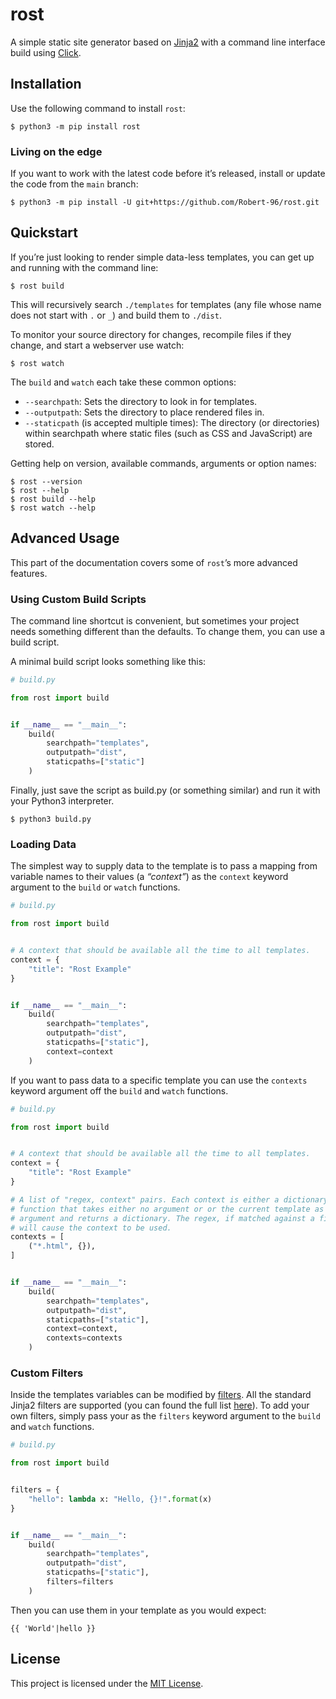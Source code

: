 # rost

A simple static site generator based on [Jinja2](https://jinja.palletsprojects.com/en/2.11.x/) with a command line interface build using [Click](https://click.palletsprojects.com/en/7.x/).

## Installation

Use the following command to install `rost`:

```console
$ python3 -m pip install rost
```

### Living on the edge

If you want to work with the latest code before it’s released, install or update the code from the `main` branch:

```console
$ python3 -m pip install -U git+https://github.com/Robert-96/rost.git
```

## Quickstart

If you’re just looking to render simple data-less templates, you can get up and running with the command line:

```
$ rost build
```

This will recursively search `./templates` for templates (any file whose name does not start with `.` or `_`) and build them to `./dist`.

To monitor your source directory for changes, recompile files if they change, and start a webserver use watch:

```
$ rost watch
```

The `build` and `watch` each take these common options:

* `--searchpath`: Sets the directory to look in for templates.
* `--outputpath`: Sets the directory to place rendered files in.
* `--staticpath` (is accepted multiple times): The directory (or directories) within searchpath where static files (such  as CSS and JavaScript) are stored.

Getting help on version, available commands, arguments or option names:

```
$ rost --version
$ rost --help
$ rost build --help
$ rost watch --help
```

## Advanced Usage

This part of the documentation covers some of `rost`’s more advanced features.

### Using Custom Build Scripts

The command line shortcut is convenient, but sometimes your project needs something different than the defaults. To change them, you can use a build script.

A minimal build script looks something like this:

```py
# build.py

from rost import build


if __name__ == "__main__":
    build(
        searchpath="templates",
        outputpath="dist",
        staticpaths=["static"]
    )

```

Finally, just save the script as build.py (or something similar) and run it with your Python3 interpreter.

```
$ python3 build.py
```

### Loading Data

The simplest way to supply data to the template is to pass a mapping from variable names to their values (a *“context”*) as the `context` keyword argument to the `build` or `watch` functions.

```py
# build.py

from rost import build


# A context that should be available all the time to all templates.
context = {
    "title": "Rost Example"
}


if __name__ == "__main__":
    build(
        searchpath="templates",
        outputpath="dist",
        staticpaths=["static"],
        context=context
    )

```

If you want to pass data to a specific template you can use the `contexts` keyword argument off the `build` and `watch` functions.

```py
# build.py

from rost import build


# A context that should be available all the time to all templates.
context = {
    "title": "Rost Example"
}

# A list of "regex, context" pairs. Each context is either a dictionary or a
# function that takes either no argument or or the current template as its sole
# argument and returns a dictionary. The regex, if matched against a filename,
# will cause the context to be used.
contexts = [
    ("*.html", {}),
]


if __name__ == "__main__":
    build(
        searchpath="templates",
        outputpath="dist",
        staticpaths=["static"],
        context=context,
        contexts=contexts
    )

```

### Custom Filters

Inside the templates variables can be modified by [filters](https://jinja.palletsprojects.com/en/2.11.x/templates/#filters). All the standard Jinja2 filters are supported (you can found the full list [here](https://jinja.palletsprojects.com/en/2.11.x/templates/#builtin-filters)). To add your own filters, simply pass your as the `filters` keyword argument to the `build` and `watch` functions.

```py
# build.py

from rost import build


filters = {
    "hello": lambda x: "Hello, {}!".format(x)
}


if __name__ == "__main__":
    build(
        searchpath="templates",
        outputpath="dist",
        staticpaths=["static"],
        filters=filters
    )

```

Then you can use them in your template as you would expect:

```
{{ 'World'|hello }}
```

## License

This project is licensed under the [MIT License](LICENSE).
